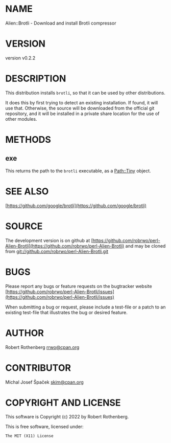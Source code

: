 # NAME

Alien::Brotli - Download and install Brotli compressor

# VERSION

version v0.2.2

# DESCRIPTION

This distribution installs `brotli`, so that it can be used by other
distributions.

It does this by first trying to detect an existing installation.  If
found, it will use that.  Otherwise, the source will be downloaded
from the official git repository, and it will be installed in a
private share location for the use of other modules.

# METHODS

## exe

This returns the path to the `brotli` executable, as a [Path::Tiny](https://metacpan.org/pod/Path%3A%3ATiny)
object.

# SEE ALSO

[https://github.com/google/brotli](https://github.com/google/brotli)

# SOURCE

The development version is on github at [https://github.com/robrwo/perl-Alien-Brotli](https://github.com/robrwo/perl-Alien-Brotli)
and may be cloned from [git://github.com/robrwo/perl-Alien-Brotli.git](git://github.com/robrwo/perl-Alien-Brotli.git)

# BUGS

Please report any bugs or feature requests on the bugtracker website
[https://github.com/robrwo/perl-Alien-Brotli/issues](https://github.com/robrwo/perl-Alien-Brotli/issues)

When submitting a bug or request, please include a test-file or a
patch to an existing test-file that illustrates the bug or desired
feature.

# AUTHOR

Robert Rothenberg <rrwo@cpan.org>

# CONTRIBUTOR

Michal Josef Špaček <skim@cpan.org>

# COPYRIGHT AND LICENSE

This software is Copyright (c) 2022 by Robert Rothenberg.

This is free software, licensed under:

```
The MIT (X11) License
```
